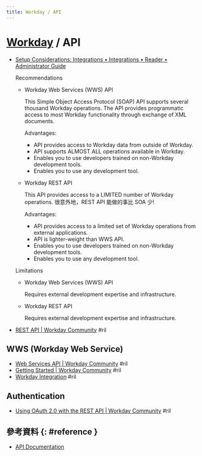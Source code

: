 ```yaml
---
title: Workday / API
---
```

# [Workday](workday.md) / API

  - [Setup Considerations: Integrations • Integrations • Reader • Administrator Guide](https://doc.workday.com/reader/wsiU0cnNjCc_k7shLNxLEA/Ac4rVLAw3NRAINhHHOOoiQ)

    Recommendations

      - Workday Web Services (WWS) API

        This Simple Object Access Protocol (SOAP) API supports several thousand Workday operations. The API provides programmatic access to most Workday functionality through exchange of XML documents.

        Advantages:

          - API provides access to Workday data from outside of Workday.
          - API supports ALMOST ALL operations available in Workday.
          - Enables you to use developers trained on non-Workday development tools.
          - Enables you to use any development tool.

      - Workday REST API

        This API provides access to a LIMITED number of Workday operations. 很意外地，REST API 能做的事比 SOA 少!

        Advantages:

          - API provides access to a limited set of Workday operations from external applications.
          - API is lighter-weight than WWS API.
          - Enables you to use developers trained on non-Workday development tools.
          - Enables you to use any development tool.

    Limitations

      - Workday Web Services (WWS) API

        Requires external development expertise and infrastructure.

      - Workday REST API

        Requires external development expertise and infrastructure.

  - [REST API \| Workday Community](https://community.workday.com/rest) #ril

## WWS (Workday Web Service)

 - [Web Services API \| Workday Community](https://community.workday.com/wws) #ril
 - [Getting Started \| Workday Community](https://community.workday.com/articles/6120) #ril
 - [Workday Integration](https://support.jumpcloud.com/support/s/article/workday-integration-2019-08-21-10-36-47) #ril

## Authentication

  - [Using OAuth 2\.0 with the REST API \| Workday Community](https://community.workday.com/rest/oauth) #ril

## 參考資料 {: #reference }

  - [API Documentation](https://community.workday.com/api)
